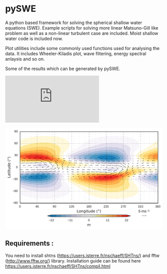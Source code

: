 # pySWE
A python based framework for solving the spherical shallow water equations (SWE).
Example scripts for solving more linear Matsuno-Gill like problem as well as a non-linear turbulent case are included.
Moist shallow water code is included now.

Plot utilities include some commonly used functions used for analysing the data. 
It includes Wheeler-Kiladis plot, wave filtering, energy spectral anlaysis and so on.

Some of the results which can be generated by pySWE.

![Height](https://github.com/suhasdl/pySWE/blob/master/docs/images/height_pair.pdf)

<p>
    <img src="docs/images/height_pair.pdf" />
</p>


## Requirements :
You need to install shtns (https://users.isterre.fr/nschaeff/SHTns/) and fftw (http://www.fftw.org/) library.
Installation guide can be found here https://users.isterre.fr/nschaeff/SHTns/compil.html
